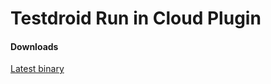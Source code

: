 Testdroid Run in Cloud Plugin
=============================

#### Downloads

[Latest binary](bin/testdroid-run-in-cloud-1.0.9.hpi)